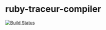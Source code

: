 ruby-traceur-compiler
=====================
[![Build Status](https://travis-ci.org/jakub-/ruby-traceur-compiler.png)](https://travis-ci.org/jakub-/ruby-traceur-compiler)
